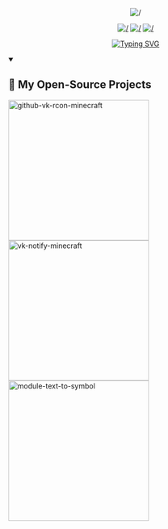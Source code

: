 <p align="center">
  <img src="https://media.giphy.com/media/bJ4TVNYNUympPgcpem/giphy.gif" alt="/" />
</p>

<p align="center">
  <a href="https://www.python.org/downloads/release/python-3100/"><img src="https://img.shields.io/badge/python-3670A0?style=for-the-badge&logo=python&logoColor=ffdd54" alt="/" /></a>
  <a href="https://vercel.com/"><img src="https://img.shields.io/badge/vercel-%23000000.svg?style=for-the-badge&logo=vercel&logoColor=white" alt="/" /></a>
  <a href="https://www.jetbrains.com/pycharm/"><img src="https://img.shields.io/badge/pycharm-143?style=for-the-badge&logo=pycharm&logoColor=black&color=black&labelColor=green" alt="/" /></a>
</p>

<p align="center">
  <a href="https://git.io/typing-svg"><img src="https://readme-typing-svg.demolab.com?font=Fira+Code&size=17&pause=1000&color=4EC1F7&width=435&lines=%D0%98%D0%BD%D0%BE%D0%B3%D0%B4%D0%B0+%D0%BC%D0%BE%D0%B6%D0%BD%D0%BE+%D0%B7%D0%B0%D0%B4%D1%83%D0%BC%D0%B0%D1%82%D1%8C%D1%81%D1%8F%2C+%D0%B7%D0%B0%D1%87%D0%B5%D0%BC+%D1%8F+%D1%8D%D1%82%D0%BE+%D1%87%D0%B8%D1%82%D0%B0%D1%8E" alt="Typing SVG" /></a>
</p>

<details open> 
  <summary><h2>📘 My Open-Source Projects</h2></summary>
  
  <p align="left">
    <a href="https://github.com/fixees/vk-rcon-minecraft"><img width="278" src="https://denvercoder1-github-readme-stats.vercel.app/api/pin/?username=fixees&repo=vk-rcon-minecraft&theme=react&bg_color=1F222E&title_color=6EE2F5&hide_border=true&icon_color=F8D866&show_icons=false" alt="github-vk-rcon-minecraft"></a>
    <a href="https://github.com/fixees/vk-notify-minecraft"><img width="278" src="https://denvercoder1-github-readme-stats.vercel.app/api/pin/?username=fixees&repo=vk-notify-minecraft&theme=react&bg_color=1F222E&title_color=6EE2F5&hide_border=true&icon_color=F8D866&show_icons=false" alt="vk-notify-minecraft"></a>
    <a href="https://github.com/fixees/module-text-to-symbol"><img width="278" src="https://denvercoder1-github-readme-stats.vercel.app/api/pin/?username=fixees&repo=module-text-to-symbol&theme=react&bg_color=1F222E&title_color=6EE2F5&hide_border=true&icon_color=F8D866&show_icons=false" alt="module-text-to-symbol"></a>
  </p>
</details>
